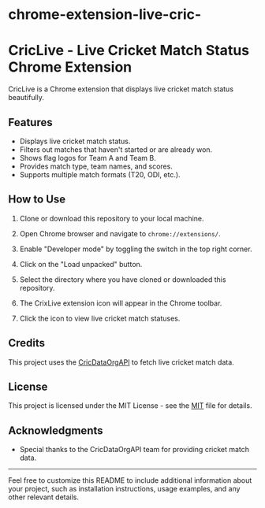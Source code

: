 # chrome-extension-live-cric-
# CricLive - Live Cricket Match Status Chrome Extension

CricLive is a Chrome extension that displays live cricket match status beautifully.

## Features

- Displays live cricket match status.
- Filters out matches that haven't started or are already won.
- Shows flag logos for Team A and Team B.
- Provides match type, team names, and scores.
- Supports multiple match formats (T20, ODI, etc.).

## How to Use

1. Clone or download this repository to your local machine.

2. Open Chrome browser and navigate to `chrome://extensions/`.

3. Enable "Developer mode" by toggling the switch in the top right corner.

4. Click on the "Load unpacked" button.

5. Select the directory where you have cloned or downloaded this repository.

6. The CrixLive extension icon will appear in the Chrome toolbar.

7. Click the icon to view live cricket match statuses.

## Credits

This project uses the [CricDataOrgAPI](https://cricketdata.org/) to fetch live cricket match data.

## License

This project is licensed under the MIT License - see the [MIT](LICENSE) file for details.

## Acknowledgments

- Special thanks to the CricDataOrgAPI team for providing cricket match data.

---

Feel free to customize this README to include additional information about your project, such as installation instructions, usage examples, and any other relevant details.
